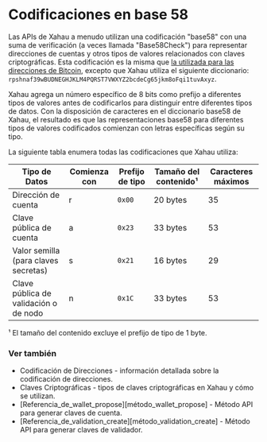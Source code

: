 # Codificaciones en base 58

Las APIs de Xahau a menudo utilizan una codificación "base58" con una suma de verificación (a veces llamada "Base58Check") para representar direcciones de cuentas y otros tipos de valores relacionados con claves criptográficas. Esta codificación es la misma que [la utilizada para las direcciones de Bitcoin](https://en.bitcoin.it/wiki/Base58Check\_encoding), excepto que Xahau utiliza el siguiente diccionario: `rpshnaf39wBUDNEGHJKLM4PQRST7VWXYZ2bcdeCg65jkm8oFqi1tuvAxyz`.

Xahau agrega un número específico de 8 bits como prefijo a diferentes tipos de valores antes de codificarlos para distinguir entre diferentes tipos de datos. Con la disposición de caracteres en el diccionario base58 de Xahau, el resultado es que las representaciones base58 para diferentes tipos de valores codificados comienzan con letras específicas según su tipo.

La siguiente tabla enumera todas las codificaciones que Xahau utiliza:

| Tipo de Datos                               | Comienza con | Prefijo de tipo | Tamaño del contenido¹ | Caracteres máximos |
| ---------------------------------------- | ----------- | ----------- | ------------- | ------------------ |
| Dirección de cuenta                          | r           | `0x00`      | 20 bytes      | 35                 |
| Clave pública de cuenta                       | a           | `0x23`      | 33 bytes      | 53                 |
| Valor semilla (para claves secretas)             | s           | `0x21`      | 16 bytes      | 29                 |
| Clave pública de validación o de nodo | n           | `0x1C`      | 33 bytes      | 53                 |

¹ El tamaño del contenido excluye el prefijo de tipo de 1 byte.

### Ver también

* Codificación de Direcciones - información detallada sobre la codificación de direcciones.
* Claves Criptográficas - tipos de claves criptográficas en Xahau y cómo se utilizan.
* \[Referencia\_de\_wallet_propose]\[método\_wallet_propose] - Método API para generar claves de cuenta.
* \[Referencia\_de\_validation_create]\[método\_validation_create] - Método API para generar claves de validador.

